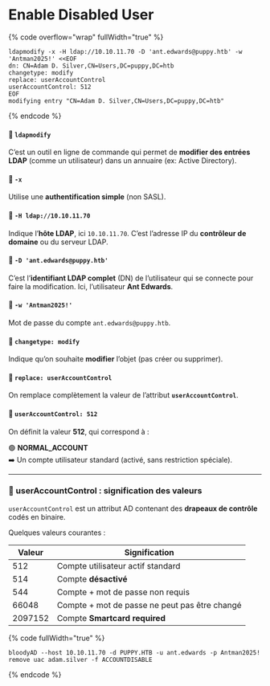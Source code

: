 # Enable Disabled User

{% code overflow="wrap" fullWidth="true" %}
```
ldapmodify -x -H ldap://10.10.11.70 -D 'ant.edwards@puppy.htb' -w 'Antman2025!' <<EOF
dn: CN=Adam D. Silver,CN=Users,DC=puppy,DC=htb
changetype: modify
replace: userAccountControl
userAccountControl: 512
EOF
modifying entry "CN=Adam D. Silver,CN=Users,DC=puppy,DC=htb"
```
{% endcode %}

#### 🔹 `ldapmodify`

C’est un outil en ligne de commande qui permet de **modifier des entrées LDAP** (comme un utilisateur) dans un annuaire (ex: Active Directory).

#### 🔹 `-x`

Utilise une **authentification simple** (non SASL).

#### 🔹 `-H ldap://10.10.11.70`

Indique l’**hôte LDAP**, ici `10.10.11.70`. C’est l’adresse IP du **contrôleur de domaine** ou du serveur LDAP.

#### 🔹 `-D 'ant.edwards@puppy.htb'`

C’est l’**identifiant LDAP complet** (DN) de l’utilisateur qui se connecte pour faire la modification. Ici, l’utilisateur **Ant Edwards**.

#### 🔹 `-w 'Antman2025!'`

Mot de passe du compte `ant.edwards@puppy.htb`.

#### 🔸 `changetype: modify`

Indique qu’on souhaite **modifier** l’objet (pas créer ou supprimer).

#### 🔸 `replace: userAccountControl`

On remplace complètement la valeur de l’attribut **`userAccountControl`**.

#### 🔸 `userAccountControl: 512`

On définit la valeur **512**, qui correspond à :

🟢 **NORMAL\_ACCOUNT**\
➡️ Un compte utilisateur standard (activé, sans restriction spéciale).

***

### 📘 userAccountControl : signification des valeurs

`userAccountControl` est un attribut AD contenant des **drapeaux de contrôle** codés en binaire.

Quelques valeurs courantes :

| Valeur  | Signification                                 |
| ------- | --------------------------------------------- |
| 512     | Compte utilisateur actif standard             |
| 514     | Compte **désactivé**                          |
| 544     | Compte + mot de passe non requis              |
| 66048   | Compte + mot de passe ne peut pas être changé |
| 2097152 | Compte **Smartcard required**                 |

{% code fullWidth="true" %}
```
bloodyAD --host 10.10.11.70 -d PUPPY.HTB -u ant.edwards -p Antman2025! remove uac adam.silver -f ACCOUNTDISABLE
```
{% endcode %}
